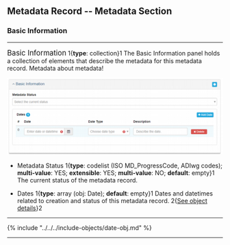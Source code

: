 ## Metadata Record -- Metadata Section
### Basic Information
---

<span class="md-panel" style="font-size: larger">Basic Information</span> 1{**type**: collection}1 The <span class="md-panel">Basic Information</span> panel holds a collection of elements that describe the metadata for this metadata record. Metadata about metadata!

![Basic Information Panel](/assets/reference/edit-objects/metadata/basicInfo-metadata.png)

* <span class="md-element">Metadata Status</span> 1{**type**: codelist (ISO MD_ProgressCode, ADIwg codes); **multi-value**: YES; **extensible**: YES; **multi-value**: NO; **default**: empty}1 The current status of the metadata record. 

* <span class="md-element">Dates</span> 1{**type**: array (obj: <span class="md-panel">Date</span>); **default**: empty}1 Dates and datetimes related to creation and status of this metadata record.  2{[See object details](#date-object)}2 
  
---

{% include "../../../include-objects/date-obj.md" %}

---

